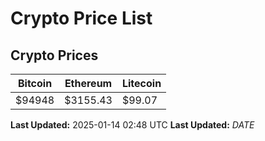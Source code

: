 # Crypto Price List

## Crypto Prices
| Bitcoin | Ethereum | Litecoin |
| ------- | -------- | -------- |
| $94948 | $3155.43 | $99.07 |
**Last Updated:** 2025-01-14 02:48 UTC
**Last Updated:** $DATE$

